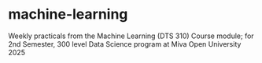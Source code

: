 # machine-learning
Weekly practicals from the Machine Learning (DTS 310) Course module; for 2nd Semester, 300 level Data Science program at Miva Open University 2025

